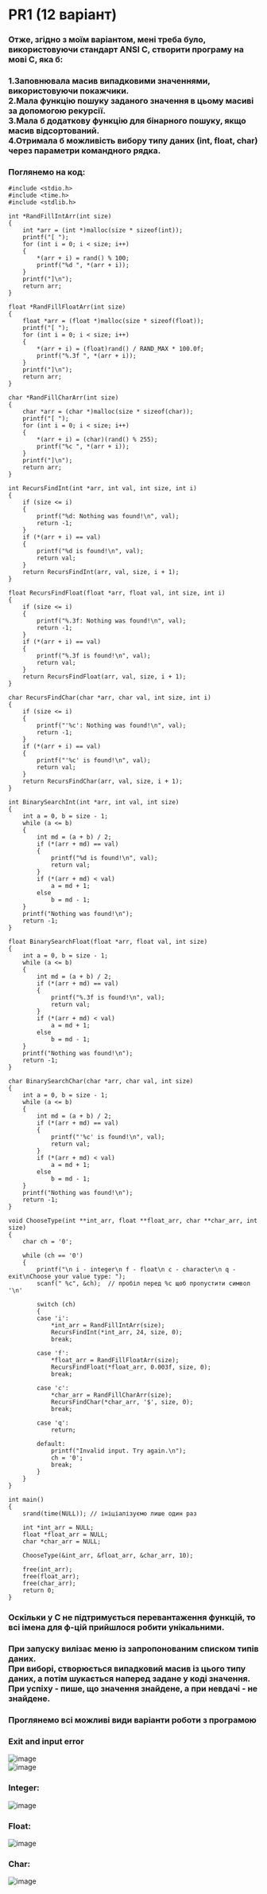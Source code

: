 # PR1 (12 варіант)

### Отже, згідно з моїм варіантом, мені треба було, використовуючи стандарт ANSI C, створити програму на мові С, яка б:
### 1.Заповнювала масив випадковими значеннями, використовуючи покажчики.<br>2.Мала функцію пошуку заданого значення в цьому масиві за допомогою рекурсії.<br>3.Мала б додаткову функцію для бінарного пошуку, якщо масив відсортований.<br>4.Отримала б можливість вибору типу даних (int, float, char) через параметри командного рядка.
### Поглянемо на код:
```
#include <stdio.h>
#include <time.h>
#include <stdlib.h>

int *RandFillIntArr(int size)
{
    int *arr = (int *)malloc(size * sizeof(int));
    printf("[ ");
    for (int i = 0; i < size; i++)
    {
        *(arr + i) = rand() % 100;
        printf("%d ", *(arr + i));
    }
    printf("]\n");
    return arr;
}

float *RandFillFloatArr(int size)
{
    float *arr = (float *)malloc(size * sizeof(float));
    printf("[ ");
    for (int i = 0; i < size; i++)
    {
        *(arr + i) = (float)rand() / RAND_MAX * 100.0f;
        printf("%.3f ", *(arr + i));
    }
    printf("]\n");
    return arr;
}

char *RandFillCharArr(int size)
{
    char *arr = (char *)malloc(size * sizeof(char));
    printf("[ ");
    for (int i = 0; i < size; i++)
    {
        *(arr + i) = (char)(rand() % 255);
        printf("%c ", *(arr + i));
    }
    printf("]\n");
    return arr;
}

int RecursFindInt(int *arr, int val, int size, int i)
{
    if (size <= i)
    {
        printf("%d: Nothing was found!\n", val);
        return -1;
    }
    if (*(arr + i) == val)
    {
        printf("%d is found!\n", val);
        return val;
    }
    return RecursFindInt(arr, val, size, i + 1);
}

float RecursFindFloat(float *arr, float val, int size, int i)
{
    if (size <= i)
    {
        printf("%.3f: Nothing was found!\n", val);
        return -1;
    }
    if (*(arr + i) == val)
    {
        printf("%.3f is found!\n", val);
        return val;
    }
    return RecursFindFloat(arr, val, size, i + 1);
}

char RecursFindChar(char *arr, char val, int size, int i)
{
    if (size <= i)
    {
        printf("'%c': Nothing was found!\n", val);
        return -1;
    }
    if (*(arr + i) == val)
    {
        printf("'%c' is found!\n", val);
        return val;
    }
    return RecursFindChar(arr, val, size, i + 1);
}

int BinarySearchInt(int *arr, int val, int size)
{
    int a = 0, b = size - 1;
    while (a <= b)
    {
        int md = (a + b) / 2;
        if (*(arr + md) == val)
        {
            printf("%d is found!\n", val);
            return val;
        }
        if (*(arr + md) < val)
            a = md + 1;
        else
            b = md - 1;
    }
    printf("Nothing was found!\n");
    return -1;
}

float BinarySearchFloat(float *arr, float val, int size)
{
    int a = 0, b = size - 1;
    while (a <= b)
    {
        int md = (a + b) / 2;
        if (*(arr + md) == val)
        {
            printf("%.3f is found!\n", val);
            return val;
        }
        if (*(arr + md) < val)
            a = md + 1;
        else
            b = md - 1;
    }
    printf("Nothing was found!\n");
    return -1;
}

char BinarySearchChar(char *arr, char val, int size)
{
    int a = 0, b = size - 1;
    while (a <= b)
    {
        int md = (a + b) / 2;
        if (*(arr + md) == val)
        {
            printf("'%c' is found!\n", val);
            return val;
        }
        if (*(arr + md) < val)
            a = md + 1;
        else
            b = md - 1;
    }
    printf("Nothing was found!\n");
    return -1;
}

void ChooseType(int **int_arr, float **float_arr, char **char_arr, int size)
{
    char ch = '0';

    while (ch == '0')
    {
        printf("\n i - integer\n f - float\n c - character\n q - exit\nChoose your value type: ");
        scanf(" %c", &ch);  // пробіл перед %c щоб пропустити символ '\n'

        switch (ch)
        {
        case 'i':
            *int_arr = RandFillIntArr(size);
            RecursFindInt(*int_arr, 24, size, 0);
            break;

        case 'f':
            *float_arr = RandFillFloatArr(size);
            RecursFindFloat(*float_arr, 0.003f, size, 0);
            break;

        case 'c':
            *char_arr = RandFillCharArr(size);
            RecursFindChar(*char_arr, '$', size, 0);
            break;

        case 'q':
            return;

        default:
            printf("Invalid input. Try again.\n");
            ch = '0';
            break;
        }
    }
}

int main()
{
    srand(time(NULL)); // ініціалізуємо лише один раз

    int *int_arr = NULL;
    float *float_arr = NULL;
    char *char_arr = NULL;

    ChooseType(&int_arr, &float_arr, &char_arr, 10);

    free(int_arr);
    free(float_arr);
    free(char_arr);
    return 0;
}
```

### Оскільки у С не підтримується перевантаження функцій, то всі імена для ф-цій прийшлося робити унікальними.
### При запуску вилізає меню із запропонованим списком типів даних.<br>При виборі, створюється випадковий масив із цього типу даних, а потім шукається наперед задане у коді значення. При успіху - пише, що значення знайдене, а при невдачі - не знайдене.
### Проглянемо всі можливі види варіанти роботи з програмою
### Exit and input error
![image](https://github.com/user-attachments/assets/0fe551d1-a2d9-4be8-8b6e-918bd483e23d)<br>
![image](https://github.com/user-attachments/assets/990a8ade-8974-4c28-b98d-bbe5f03f2cd9)
### Integer:
![image](https://github.com/user-attachments/assets/a1972c70-daab-4635-b8cc-666c4d08c8b8)
### Float:
![image](https://github.com/user-attachments/assets/e486b18f-ddf5-464c-a553-05d7c213bf10)
### Char:
![image](https://github.com/user-attachments/assets/08072f96-a9db-43d3-afca-1c0eea3ba0fe)
